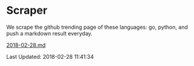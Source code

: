 # Scraper

We scrape the github trending page of these languages: go, python, and push a markdown result everyday.

[2018-02-28.md](https://github.com/borays/Scraper/blob/master/2018-02-28.md)

Last Updated: 2018-02-28 11:41:34